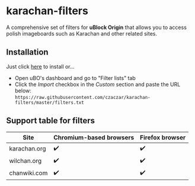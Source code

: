 # karachan-filters
A comprehensive set of filters for **uBlock Origin** that allows you to access polish imageboards such as Karachan and other related sites.

## Installation
Just click [here](
https://subscribe.adblockplus.org/?location=https://raw.githubusercontent.com/czaczar/karachan-filters/master/filters.txt&title=karachan-filters) to install or...
* Open uBO's dashboard and go to "Filter lists" tab
* Click the *Import* checkbox in the *Custom* section and paste the URL below:<br> 
``https://raw.githubusercontent.com/czaczar/karachan-filters/master/filters.txt``


## Support table for filters
Site             | Chromium-based browsers | Firefox browser
-----------------|-----------------------|----------------
karachan.org     | :heavy_check_mark:    | :heavy_check_mark:
wilchan.org      | :heavy_check_mark:    | :heavy_check_mark:
chanwiki.com     | :heavy_check_mark:    | :heavy_check_mark:

